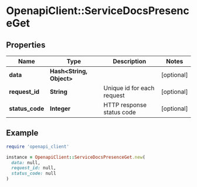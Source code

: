 # OpenapiClient::ServiceDocsPresenceGet

## Properties

| Name | Type | Description | Notes |
| ---- | ---- | ----------- | ----- |
| **data** | **Hash&lt;String, Object&gt;** |  | [optional] |
| **request_id** | **String** | Unique id for each request | [optional] |
| **status_code** | **Integer** | HTTP response status code | [optional] |

## Example

```ruby
require 'openapi_client'

instance = OpenapiClient::ServiceDocsPresenceGet.new(
  data: null,
  request_id: null,
  status_code: null
)
```

